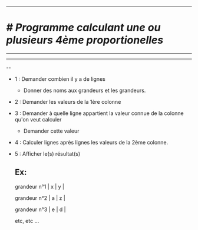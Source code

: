 ______________________
# ___________________________________________________________________# ________________________________________Programme calculant une ou plusieurs 4ème proportionelles___________________________________________________________________________________________________________
_________________________
----
--

- 1 : Demander combien il y a de lignes
    - Donner des noms aux grandeurs et les grandeurs.
- 2 : Demander les valeurs de la 1ère colonne
- 3 : Demander à quelle ligne appartient la valeur connue de la colonne qu'on veut calculer
    - Demander cette valeur
- 4 : Calculer lignes après lignes les valeurs de la 2ème colonne.
- 5 : Afficher le(s) résultat(s)
    
    Ex:
    -

    grandeur n°1 | x | y |

    grandeur n°2 | a | z |

    grandeur n°3 | e | d |

    etc, etc ...

    